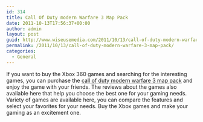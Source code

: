 ```yaml
---
id: 314
title: Call Of Duty modern Warfare 3 Map Pack
date: 2011-10-13T17:56:37+00:00
author: admin
layout: post
guid: http://www.wiseusemedia.com/2011/10/13/call-of-duty-modern-warfare-3-map-pack/
permalink: /2011/10/13/call-of-duty-modern-warfare-3-map-pack/
categories:
  - General
---
```

If you want to buy the Xbox 360 games and searching for the interesting games, you can purchase the [call of duty modern warfare 3 map pack](http://www.thesource.ca/estore/product.aspx?language=en-CA&catalog=Online&category=xbox360_AD&product=5819429) and enjoy the game with your friends. The reviews about the games also available here that help you choose the best one for your gaming needs. Variety of games are available here, you can compare the features and select your favorites for your needs. Buy the Xbox games and make your gaming as an excitement one.